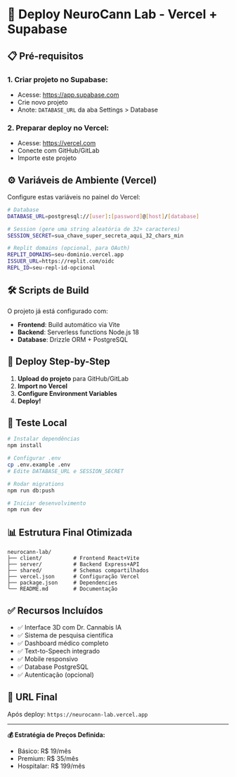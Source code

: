 # 🚀 Deploy NeuroCann Lab - Vercel + Supabase

## 📋 Pré-requisitos

### 1. Criar projeto no Supabase:
- Acesse: https://app.supabase.com
- Crie novo projeto
- Anote: `DATABASE_URL` da aba Settings > Database

### 2. Preparar deploy no Vercel:
- Acesse: https://vercel.com
- Conecte com GitHub/GitLab
- Importe este projeto

## ⚙️ Variáveis de Ambiente (Vercel)

Configure estas variáveis no painel do Vercel:

```bash
# Database
DATABASE_URL=postgresql://[user]:[password]@[host]/[database]

# Session (gere uma string aleatória de 32+ caracteres)
SESSION_SECRET=sua_chave_super_secreta_aqui_32_chars_min

# Replit domains (opcional, para OAuth)
REPLIT_DOMAINS=seu-dominio.vercel.app
ISSUER_URL=https://replit.com/oidc
REPL_ID=seu-repl-id-opcional
```

## 🛠️ Scripts de Build

O projeto já está configurado com:

- **Frontend**: Build automático via Vite
- **Backend**: Serverless functions Node.js 18
- **Database**: Drizzle ORM + PostgreSQL

## 🎯 Deploy Step-by-Step

1. **Upload do projeto** para GitHub/GitLab
2. **Import no Vercel** 
3. **Configure Environment Variables**
4. **Deploy!**

## 🧪 Teste Local

```bash
# Instalar dependências
npm install

# Configurar .env
cp .env.example .env
# Edite DATABASE_URL e SESSION_SECRET

# Rodar migrations
npm run db:push

# Iniciar desenvolvimento
npm run dev
```

## 📊 Estrutura Final Otimizada

```
neurocann-lab/
├── client/          # Frontend React+Vite
├── server/          # Backend Express+API
├── shared/          # Schemas compartilhados
├── vercel.json      # Configuração Vercel
├── package.json     # Dependencies
└── README.md        # Documentação
```

## ✅ Recursos Incluídos

- ✅ Interface 3D com Dr. Cannabis IA
- ✅ Sistema de pesquisa científica
- ✅ Dashboard médico completo
- ✅ Text-to-Speech integrado
- ✅ Mobile responsivo
- ✅ Database PostgreSQL
- ✅ Autenticação (opcional)

## 🚀 URL Final

Após deploy: `https://neurocann-lab.vercel.app`

---
**💰 Estratégia de Preços Definida:**
- Básico: R$ 19/mês
- Premium: R$ 35/mês  
- Hospitalar: R$ 199/mês